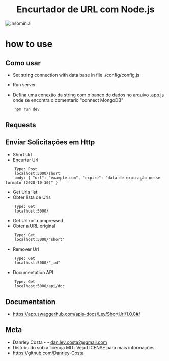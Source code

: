 <h1 align='center'>Encurtador de URL com Node.js</h1>

![insominia](https://user-images.githubusercontent.com/71861586/97539202-536c4b80-19a0-11eb-85b5-666af791526a.PNG)


# how to use
## Como usar



- Set string connection with data base in file ./config/config.js
- Run server

- Defina uma conexão da string com o banco de dados no arquivo .app.js onde se encontra o comentario "connect MongoDB"
```
    npm run dev
``` 

## Requests
## Enviar Solicitações em Http

- Short Url
- Encurtar Url
```
    Type: Post
    localhost:5000/short
    body: { "url": "example.com", "expire": "data de expiração nesse formato (2020-10-30)" }
```

- Get Urls list 
- Obter lista de Urls
```
    Type: Get
    localhost:5000/
```

- Get Url not compressed 
- Obter a URL original
```
    Type: Get
    localhost:5000/"short"
```

- Remover Url 
```
    Type: Get
    localhost:5000/"_id"
```

- Documentation API 
```
    Type: Get
    localhost:5000/api/doc
```
## Documentation
- https://app.swaggerhub.com/apis-docs/Ley/ShortUrl/1.0.0#/

## Meta

- Danrley Costa -  - dan.ley.costa2@gmail.com
- Distribuído sob a licença MIT. Veja LICENSE para mais informações.
- https://github.com/Danrley-Costa



